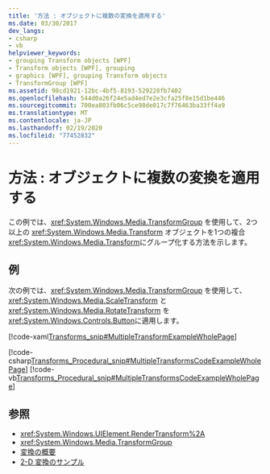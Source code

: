 ```yaml
---
title: '方法 : オブジェクトに複数の変換を適用する'
ms.date: 03/30/2017
dev_langs:
- csharp
- vb
helpviewer_keywords:
- grouping Transform objects [WPF]
- Transform objects [WPF], grouping
- graphics [WPF], grouping Transform objects
- TransformGroup [WPF]
ms.assetid: 98cd1921-12bc-4bf5-8193-529228fb7402
ms.openlocfilehash: 544d0a26f24e5ad4ed7e2e3cfa25f8e15d1be446
ms.sourcegitcommit: 700ea803fb06c5ce98de017c7f76463ba33ff4a9
ms.translationtype: MT
ms.contentlocale: ja-JP
ms.lasthandoff: 02/19/2020
ms.locfileid: "77452832"
---
```

# <a name="how-to-apply-multiple-transforms-to-an-object"></a>方法 : オブジェクトに複数の変換を適用する
この例では、<xref:System.Windows.Media.TransformGroup> を使用して、2つ以上の <xref:System.Windows.Media.Transform> オブジェクトを1つの複合 <xref:System.Windows.Media.Transform>にグループ化する方法を示します。  
  
## <a name="example"></a>例  
 次の例では、<xref:System.Windows.Media.TransformGroup> を使用して、<xref:System.Windows.Media.ScaleTransform> と <xref:System.Windows.Media.RotateTransform> を <xref:System.Windows.Controls.Button>に適用します。  
  
 [!code-xaml[Transforms_snip#MultipleTransformExampleWholePage](~/samples/snippets/csharp/VS_Snippets_Wpf/Transforms_snip/CS/MultipleTransformExample.xaml#multipletransformexamplewholepage)]  
  
 [!code-csharp[Transforms_Procedural_snip#MultipleTransformsCodeExampleWholePage](~/samples/snippets/csharp/VS_Snippets_Wpf/Transforms_Procedural_snip/CSharp/MultipleTransformsExample.cs#multipletransformscodeexamplewholepage)]
 [!code-vb[Transforms_Procedural_snip#MultipleTransformsCodeExampleWholePage](~/samples/snippets/visualbasic/VS_Snippets_Wpf/Transforms_Procedural_snip/VisualBasic/MultipleTransformsExample.vb#multipletransformscodeexamplewholepage)]  
  
## <a name="see-also"></a>参照

- <xref:System.Windows.UIElement.RenderTransform%2A>
- <xref:System.Windows.Media.TransformGroup>
- [変換の概要](transforms-overview.md)
- [2-D 変換のサンプル](https://github.com/Microsoft/WPF-Samples/tree/master/Graphics/2DTransforms)
